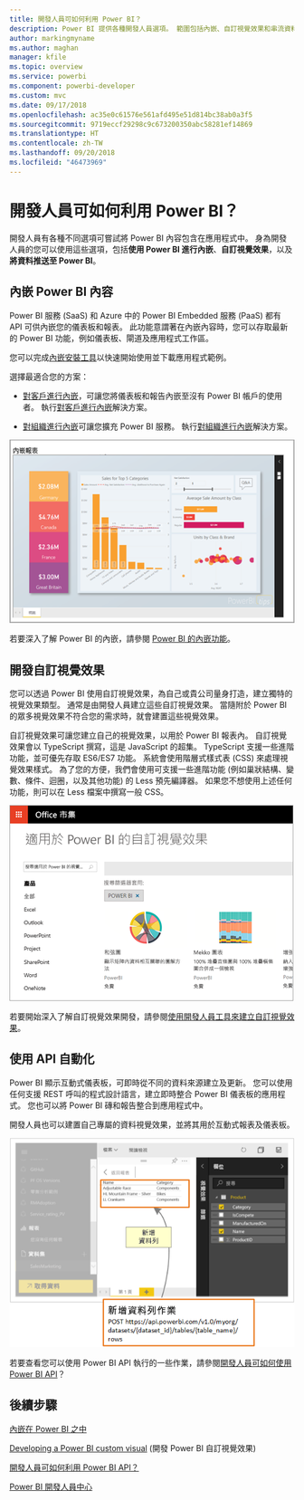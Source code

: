 ```yaml
---
title: 開發人員可如何利用 Power BI？
description: Power BI 提供各種開發人員選項。 範圍包括內嵌、自訂視覺效果和串流資料集。
author: markingmyname
ms.author: maghan
manager: kfile
ms.topic: overview
ms.service: powerbi
ms.component: powerbi-developer
ms.custom: mvc
ms.date: 09/17/2018
ms.openlocfilehash: ac35e0c61576e561afd495e51d814bc38ab0a3f5
ms.sourcegitcommit: 9719eccf29298c9c673200350abc58281ef14869
ms.translationtype: HT
ms.contentlocale: zh-TW
ms.lasthandoff: 09/20/2018
ms.locfileid: "46473969"
---
```

# <a name="what-can-developers-do-with-power-bi"></a>開發人員可如何利用 Power BI？

開發人員有各種不同選項可嘗試將 Power BI 內容包含在應用程式中。 身為開發人員的您可以使用這些選項，包括**使用 Power BI 進行內嵌**、**自訂視覺效果**，以及**將資料推送至 Power BI**。

## <a name="embedding-power-bi-content"></a>內嵌 Power BI 內容

Power BI 服務 (SaaS) 和 Azure 中的 Power BI Embedded 服務 (PaaS) 都有 API 可供內嵌您的儀表板和報表。 此功能意謂著在內嵌內容時，您可以存取最新的 Power BI 功能，例如儀表板、閘道及應用程式工作區。

您可以完成[內嵌安裝工具](https://aka.ms/embedsetup)以快速開始使用並下載應用程式範例。

選擇最適合您的方案：

* [對客戶進行內嵌](embedding.md#embedding-for-your-customers)，可讓您將儀表板和報告內嵌至沒有 Power BI 帳戶的使用者。 執行[對客戶進行內嵌](https://aka.ms/embedsetup/AppOwnsData)解決方案。

* [對組織進行內嵌](embedding.md#embedding-for-your-organization)可讓您擴充 Power BI 服務。 執行[對組織進行內嵌](https://aka.ms/embedsetup/UserOwnsData)解決方案。

![PBIE 範例](media/what-can-you-do/what-can-you-do-02.png)

若要深入了解 Power BI 的內嵌，請參閱 [Power BI 的內嵌功能](embedding.md)。

## <a name="developing-custom-visuals"></a>開發自訂視覺效果

您可以透過 Power BI 使用自訂視覺效果，為自己或貴公司量身打造，建立獨特的視覺效果類型。 通常是由開發人員建立這些自訂視覺效果。 當隨附於 Power BI 的眾多視覺效果不符合您的需求時，就會建置這些視覺效果。

自訂視覺效果可讓您建立自己的視覺效果，以用於 Power BI 報表內。 自訂視覺效果會以 TypeScript 撰寫，這是 JavaScript 的超集。 TypeScript 支援一些進階功能，並可優先存取 ES6/ES7 功能。 系統會使用階層式樣式表 (CSS) 來處理視覺效果樣式。 為了您的方便，我們會使用可支援一些進階功能 (例如巢狀結構、變數、條件、迴圈，以及其他功能) 的 Less 預先編譯器。 如果您不想使用上述任何功能，則可以在 Less 檔案中撰寫一般 CSS。

![CV 範例](media/what-can-you-do/powerbi-custom-visual-store.png)

若要開始深入了解自訂視覺效果開發，請參閱[使用開發人員工具來建立自訂視覺效果](../service-custom-visuals-getting-started-with-developer-tools.md)。

## <a name="using-api-automation"></a>使用 API 自動化

Power BI 顯示互動式儀表板，可即時從不同的資料來源建立及更新。 您可以使用任何支援 REST 呼叫的程式設計語言，建立即時整合 Power BI 儀表板的應用程式。 您也可以將 Power BI 磚和報告整合到應用程式中。

開發人員也可以建置自己專屬的資料視覺效果，並將其用於互動式報表及儀表板。

![推送資料範例](media/what-can-you-do/powerbi-push-data.png)

若要查看您可以使用 Power BI API 執行的一些作業，請參閱[開發人員可如何使用 Power BI API](overview-of-power-bi-rest-api.md)？

## <a name="next-steps"></a>後續步驟

[內嵌在 Power BI 之中](embedding.md)  

[Developing a Power BI custom visual](https://microsoft.github.io/PowerBI-visuals/docs/step-by-step-lab/developing-a-power-bi-custom-visual/) (開發 Power BI 自訂視覺效果)

[開發人員可如何利用 Power BI API？](overview-of-power-bi-rest-api.md)

[Power BI 開發人員中心](https://powerbi.microsoft.com/developers/)